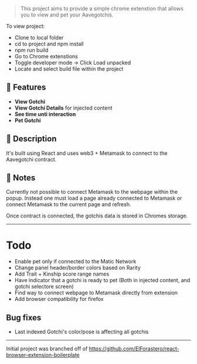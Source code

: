 > This project aims to provide a simple chrome extenstion that allows you to view and pet your Aavegotchis.

To view project:

- Clone to local folder
- cd to project and npm install
- npm run build
- Go to Chrome extenstions
- Toggle developer mode -> Click Load unpacked
- Locate and select build file within the project

## 🎉 Features

- **View Gotchi**
- **View Gotchi Details** for injected content
- **See time unti interaction**
- **Pet Gotchi**


## 📝 Description

It's built using React and uses web3 + Metamask to connect to the Aavegotchi contract.

## 📝 Notes

Currently not possible to connect Metamask to the webpage within the popup. Instead one must load a page already connected to Metamask or connect Metamask to the current page and refresh.

Once contract is connected, the gotchis data is stored in Chromes storage.

---

# Todo

- Enable pet only if connected to the Matic Network
- Change panel header/border colors based on Rarity
- Add Trait + Kinship score range names
- Have indicator that a gotchi is ready to pet (Both in injected content, and gotchi selectore screen)
- Find way to connect webpage to Metamask directly from extension
- Add browser compatibility for firefox

## Bug fixes
- Last indexed Gotchi's color/pose is affecting all gotchis

---

Initial project was branched off of https://github.com/ElForastero/react-browser-extension-boilerplate
